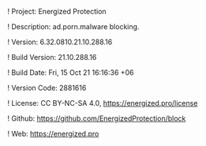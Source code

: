 ! Project: Energized Protection

! Description: ad.porn.malware blocking.

! Version: 6.32.0810.21.10.288.16

! Build Version: 21.10.288.16

! Build Date: Fri, 15 Oct 21 16:16:36 +06

! Version Code: 2881616

! License: CC BY-NC-SA 4.0, https://energized.pro/license

! Github: https://github.com/EnergizedProtection/block

! Web: https://energized.pro
